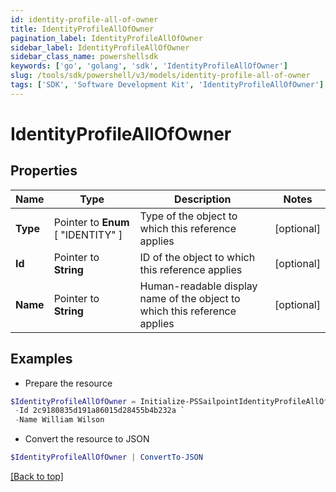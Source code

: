 ```yaml
---
id: identity-profile-all-of-owner
title: IdentityProfileAllOfOwner
pagination_label: IdentityProfileAllOfOwner
sidebar_label: IdentityProfileAllOfOwner
sidebar_class_name: powershellsdk
keywords: ['go', 'golang', 'sdk', 'IdentityProfileAllOfOwner'] 
slug: /tools/sdk/powershell/v3/models/identity-profile-all-of-owner
tags: ['SDK', 'Software Development Kit', 'IdentityProfileAllOfOwner']
---
```



# IdentityProfileAllOfOwner

## Properties

Name | Type | Description | Notes
------------ | ------------- | ------------- | -------------
**Type** |  Pointer to  **Enum** [  "IDENTITY" ] | Type of the object to which this reference applies | [optional] 
**Id** |  Pointer to **String** | ID of the object to which this reference applies | [optional] 
**Name** |  Pointer to **String** | Human-readable display name of the object to which this reference applies | [optional] 

## Examples

- Prepare the resource
```powershell
$IdentityProfileAllOfOwner = Initialize-PSSailpointIdentityProfileAllOfOwner  -Type IDENTITY `
 -Id 2c9180835d191a86015d28455b4b232a `
 -Name William Wilson
```

- Convert the resource to JSON
```powershell
$IdentityProfileAllOfOwner | ConvertTo-JSON
```


[[Back to top]](#) 

